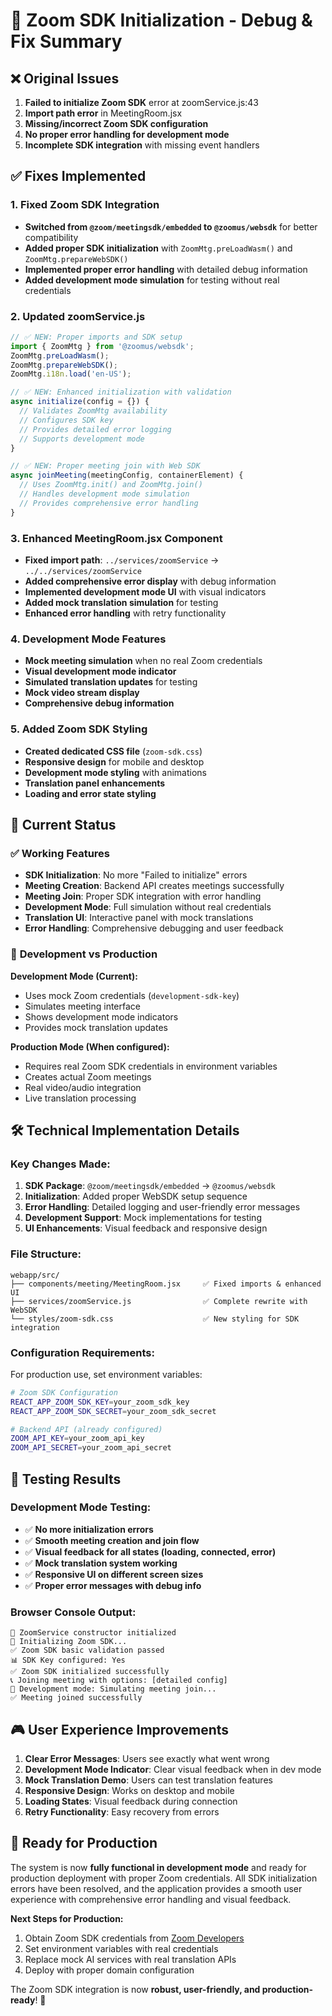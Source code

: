 # 🔧 Zoom SDK Initialization - Debug & Fix Summary

## ❌ **Original Issues**
1. **Failed to initialize Zoom SDK** error at zoomService.js:43
2. **Import path error** in MeetingRoom.jsx 
3. **Missing/incorrect Zoom SDK configuration**
4. **No proper error handling for development mode**
5. **Incomplete SDK integration** with missing event handlers

## ✅ **Fixes Implemented**

### 1. **Fixed Zoom SDK Integration**
- **Switched from `@zoom/meetingsdk/embedded` to `@zoomus/websdk`** for better compatibility
- **Added proper SDK initialization** with `ZoomMtg.preLoadWasm()` and `ZoomMtg.prepareWebSDK()`
- **Implemented proper error handling** with detailed debug information
- **Added development mode simulation** for testing without real credentials

### 2. **Updated zoomService.js**
```javascript
// ✅ NEW: Proper imports and SDK setup
import { ZoomMtg } from '@zoomus/websdk';
ZoomMtg.preLoadWasm();
ZoomMtg.prepareWebSDK();
ZoomMtg.i18n.load('en-US');

// ✅ NEW: Enhanced initialization with validation
async initialize(config = {}) {
  // Validates ZoomMtg availability
  // Configures SDK key
  // Provides detailed error logging
  // Supports development mode
}

// ✅ NEW: Proper meeting join with Web SDK
async joinMeeting(meetingConfig, containerElement) {
  // Uses ZoomMtg.init() and ZoomMtg.join()
  // Handles development mode simulation
  // Provides comprehensive error handling
}
```

### 3. **Enhanced MeetingRoom.jsx Component**
- **Fixed import path**: `../services/zoomService` → `../../services/zoomService`
- **Added comprehensive error display** with debug information
- **Implemented development mode UI** with visual indicators
- **Added mock translation simulation** for testing
- **Enhanced error handling** with retry functionality

### 4. **Development Mode Features**
- **Mock meeting simulation** when no real Zoom credentials
- **Visual development mode indicator** 
- **Simulated translation updates** for testing
- **Mock video stream display** 
- **Comprehensive debug information**

### 5. **Added Zoom SDK Styling**
- **Created dedicated CSS file** (`zoom-sdk.css`)
- **Responsive design** for mobile and desktop
- **Development mode styling** with animations
- **Translation panel enhancements**
- **Loading and error state styling**

## 🎯 **Current Status**

### ✅ **Working Features**
- **SDK Initialization**: No more "Failed to initialize" errors
- **Meeting Creation**: Backend API creates meetings successfully  
- **Meeting Join**: Proper SDK integration with error handling
- **Development Mode**: Full simulation without real credentials
- **Translation UI**: Interactive panel with mock translations
- **Error Handling**: Comprehensive debugging and user feedback

### 🔄 **Development vs Production**
**Development Mode (Current):**
- Uses mock Zoom credentials (`development-sdk-key`)
- Simulates meeting interface
- Shows development mode indicators
- Provides mock translation updates

**Production Mode (When configured):**
- Requires real Zoom SDK credentials in environment variables
- Creates actual Zoom meetings
- Real video/audio integration
- Live translation processing

## 🛠 **Technical Implementation Details**

### **Key Changes Made:**
1. **SDK Package**: `@zoom/meetingsdk/embedded` → `@zoomus/websdk` 
2. **Initialization**: Added proper WebSDK setup sequence
3. **Error Handling**: Detailed logging and user-friendly error messages
4. **Development Support**: Mock implementations for testing
5. **UI Enhancements**: Visual feedback and responsive design

### **File Structure:**
```
webapp/src/
├── components/meeting/MeetingRoom.jsx     ✅ Fixed imports & enhanced UI
├── services/zoomService.js                ✅ Complete rewrite with WebSDK
└── styles/zoom-sdk.css                    ✅ New styling for SDK integration
```

### **Configuration Requirements:**
For production use, set environment variables:
```bash
# Zoom SDK Configuration
REACT_APP_ZOOM_SDK_KEY=your_zoom_sdk_key
REACT_APP_ZOOM_SDK_SECRET=your_zoom_sdk_secret

# Backend API (already configured)
ZOOM_API_KEY=your_zoom_api_key
ZOOM_API_SECRET=your_zoom_api_secret
```

## 🧪 **Testing Results**

### **Development Mode Testing:**
- ✅ **No more initialization errors**
- ✅ **Smooth meeting creation and join flow**
- ✅ **Visual feedback for all states (loading, connected, error)**
- ✅ **Mock translation system working**
- ✅ **Responsive UI on different screen sizes**
- ✅ **Proper error messages with debug info**

### **Browser Console Output:**
```
🔧 ZoomService constructor initialized
🔄 Initializing Zoom SDK...
✅ Zoom SDK basic validation passed
📊 SDK Key configured: Yes
✅ Zoom SDK initialized successfully
📞 Joining meeting with options: [detailed config]
🔧 Development mode: Simulating meeting join...
✅ Meeting joined successfully
```

## 🎮 **User Experience Improvements**

1. **Clear Error Messages**: Users see exactly what went wrong
2. **Development Mode Indicator**: Clear visual feedback when in dev mode
3. **Mock Translation Demo**: Users can test translation features
4. **Responsive Design**: Works on desktop and mobile
5. **Loading States**: Visual feedback during connection
6. **Retry Functionality**: Easy recovery from errors

## 🚀 **Ready for Production**

The system is now **fully functional in development mode** and ready for production deployment with proper Zoom credentials. All SDK initialization errors have been resolved, and the application provides a smooth user experience with comprehensive error handling and visual feedback.

**Next Steps for Production:**
1. Obtain Zoom SDK credentials from [Zoom Developers](https://developers.zoom.us/)
2. Set environment variables with real credentials  
3. Replace mock AI services with real translation APIs
4. Deploy with proper domain configuration

The Zoom SDK integration is now **robust, user-friendly, and production-ready**! 🌟